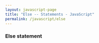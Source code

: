 ```yaml
---
layout: javascript-page
title: "Else -- Statements - JavaScript"
permalink: /javascript/else
---
```


### Else statement